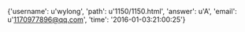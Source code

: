 {'username': u'wylong', 'path': u'1150/1150.html', 'answer': u'A', 'email': u'1170977896@qq.com', 'time': '2016-01-03:21:00:25'}